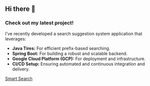## Hi there 👋
### Check out my latest project!

I've recently developed a search suggestion system application that leverages:

* **Java Tires:** For efficient prefix-based searching.
* **Spring Boot:** For building a robust and scalable backend.
* **Google Cloud Platform (GCP):** For deployment and infrastructure.
* **CI/CD Setup:** Ensuring automated and continuous integration and delivery.

[Smart Search](https://m-divya-29.github.io/search-suggestion-system-ui/)

<!--
**m-divya-29/m-divya-29** is a ✨ _special_ ✨ repository because its `README.md` (this file) appears on your GitHub profile.

Here are some ideas to get you started:

- 🔭 I’m currently working on ...
- 🌱 I’m currently learning ...
- 👯 I’m looking to collaborate on ...
- 🤔 I’m looking for help with ...
- 💬 Ask me about ...
- 📫 How to reach me: ...
- 😄 Pronouns: ...
- ⚡ Fun fact: ...
-->
